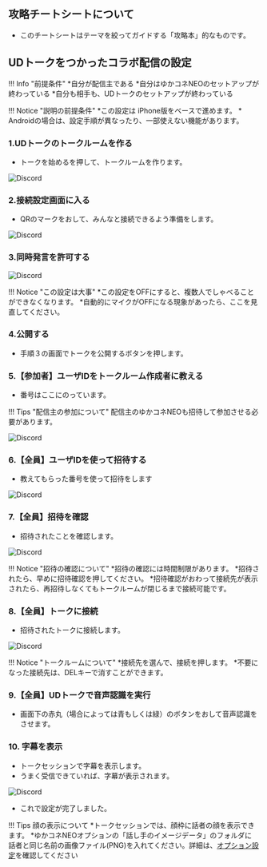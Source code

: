 ## 攻略チートシートについて

* このチートシートはテーマを絞ってガイドする「攻略本」的なものです。

## UDトークをつかったコラボ配信の設定

!!! Info "前提条件"
    *自分が配信主である
    *自分はゆかコネNEOのセットアップが終わっている
    *自分も相手も、UDトークのセットアップが終わっている

!!! Notice "説明の前提条件"
    *この設定は iPhone版をベースで進めます。
    * Androidの場合は、設定手順が異なったり、一部使えない機能があります。

### 1.UDトークのトークルームを作る

* トークを始めるを押して、トークルームを作ります。

![Discord](images/cs_colab_udtalk_p1.png)

### 2.接続設定画面に入る

* QRのマークをおして、みんなと接続できるよう準備をします。

![Discord](images/cs_colab_udtalk_p2.png)

### 3.同時発言を許可する

![Discord](images/cs_colab_udtalk_p3.png)

!!! Notice "この設定は大事"
    *この設定をOFFにすると、複数人でしゃべることができなくなります。
    *自動的にマイクがOFFになる現象があったら、ここを見直してください。

### 4.公開する

* 手順３の画面でトークを公開するボタンを押します。

### 5.【参加者】ユーザIDをトークルーム作成者に教える

* 番号はここにのっています。

!!! Tips "配信主の参加について"
    配信主のゆかコネNEOも招待して参加させる必要があります。

![Discord](images/cs_colab_udtalk_p4.png)

### 6.【全員】ユーザIDを使って招待する

* 教えてもらった番号を使って招待をします

![Discord](images/cs_colab_udtalk_p5.png)

### 7.【全員】招待を確認

* 招待されたことを確認します。

![Discord](images/cs_colab_udtalk_p6.png)

!!! Notice "招待の確認について"
    *招待の確認には時間制限があります。
    *招待されたら、早めに招待確認を押してください。
    *招待確認がおわって接続先が表示されたら、再招待しなくてもトークルームが閉じるまで接続可能です。

### 8.【全員】トークに接続

* 招待されたトークに接続します。

![Discord](images/cs_colab_udtalk_p7.png)

!!! Notice "トークルームについて"
    *接続先を選んで、接続を押します。
    *不要になった接続先は、DELキーで消すことができます。

### 9.【全員】UDトークで音声認識を実行

* 画面下の赤丸（場合によっては青もしくは緑）のボタンをおして音声認識をさせます。

### 10. 字幕を表示

* トークセッションで字幕を表示します。
* うまく受信できていれば、字幕が表示されます。

![Discord](images/cs_colab_discord_p17.png)

* これで設定が完了しました。

!!! Tips 顔の表示について
    *トークセッションでは、顔枠に話者の顔を表示できます。
    *ゆかコネNEOオプションの「話し手のイメージデータ」のフォルダに<br>話者と同じ名前の画像ファイル(PNG)を入れてください。詳細は、[オプション設定](../startup/startup_option.md#話し手のイメージデータ)を確認してください
